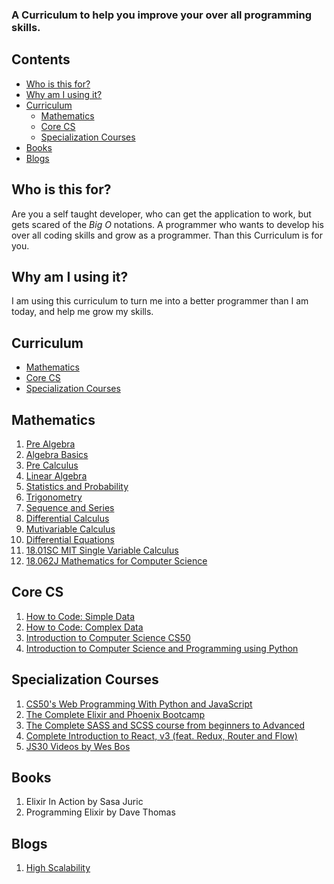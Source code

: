 ### A Curriculum to help you improve your over all programming skills.

## Contents
- [Who is this for?](#who_is_this_for)
- [Why am I using it?](#why_am_i_using_it)
- [Curriculum](#curriculum)
	- [Mathematics](#mathematics)
	- [Core CS](#core_cs)
	- [Specialization Courses](#specialization_courses)
- [Books](#books)
- [Blogs](#blogs)

## <a id="who_is_this_for"></a>Who is this for?
Are you a self taught developer, who can get the application to work, but gets scared of the _Big O_ notations. A programmer who wants to develop his over all coding skills and grow as a programmer. Than this Curriculum is for you.


## <a id="why_am_i_using_it"></a>Why am I using it?
I am using this curriculum to turn me into a better programmer than I am today, and help me grow my skills.


## <a id="curriculum"></a>Curriculum
- [Mathematics](#mathematics)
- [Core CS](#core_cs)
- [Specialization Courses](#specialization_courses)


## <a id="mathematics"></a>Mathematics

1. [Pre Algebra](https://www.khanacademy.org/math/pre-algebra)
2. [Algebra Basics](https://www.khanacademy.org/math/algebra-basics)
3. [Pre Calculus](https://www.khanacademy.org/math/precalculus)
4. [Linear Algebra](https://www.khanacademy.org/math/linear-algebra)
5. [Statistics and Probability](https://www.khanacademy.org/math/statistics-probability)
6. [Trigonometry](https://www.khanacademy.org/math/trigonometry)
7. [Sequence and Series](https://www.youtube.com/watch?v=qP6zZ6dP5Cg&list=PLAX4yQZ_ByukFMfXXe2WeuY1nkNGN9f8d) 
8. [Differential Calculus](https://www.khanacademy.org/math/differential-calculus)
9. [Mutivariable Calculus](https://www.khanacademy.org/math/multivariable-calculus)
10. [Differential Equations](https://www.khanacademy.org/math/differential-equations)
11. [18.01SC MIT Single Variable Calculus](https://ocw.mit.edu/courses/mathematics/18-01sc-single-variable-calculus-fall-2010/)
12. [18.062J Mathematics for Computer Science](https://ocw.mit.edu/courses/electrical-engineering-and-computer-science/6-042j-mathematics-for-computer-science-spring-2015/)

## <a id="core_cs"></a>Core CS

1. [How to Code: Simple Data](https://www.edx.org/course/how-code-simple-data-ubcx-htc1x)
2. [How to Code: Complex Data](https://www.edx.org/course/how-code-complex-data-ubcx-htc2x)
3. [Introduction to Computer Science CS50](https://www.edx.org/course/cs50s-introduction-computer-science-harvardx-cs50x#!)
4. [Introduction to Computer Science and Programming using Python](https://www.edx.org/course/introduction-computer-science-mitx-6-00-1x-11)

## <a id="core_cs"></a>Specialization Courses

1. [CS50's Web Programming With Python and JavaScript](https://www.youtube.com/watch?v=EOZDjqwvVG8&index=1&list=PLhQjrBD2T382hIW-IsOVuXP1uMzEvmcE5)
2. [The Complete Elixir and Phoenix Bootcamp](https://www.udemy.com/the-complete-elixir-and-phoenix-bootcamp-and-tutorial/)
3. [The Complete SASS and SCSS course from beginners to Advanced](https://www.udemy.com/sasscourse/)
4. [Complete Introduction to React, v3 (feat. Redux, Router and Flow)](https://frontendmasters.com/courses/react/)
5. [JS30 Videos by Wes Bos](https://javascript30.com/)

## <a id="books"></a>Books

1. Elixir In Action by Sasa Juric
2. Programming Elixir by Dave Thomas

## <a id="blogs"></a>Blogs

1. [High Scalability](http://highscalability.com/)